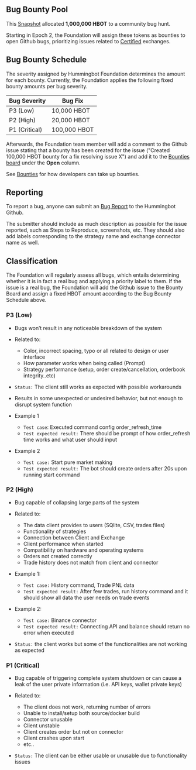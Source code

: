 ## Bug Bounty Pool

This [Snapshot](https://snapshot.org/#/hbot.eth/proposal/0x1fdb9a1ce7f3198c05711564dccad8dfbe9468078a77bc10647e80c30d49dd64) allocated **1,000,000 HBOT** to a community bug hunt.

Starting in Epoch 2, the Foundation will assign these tokens as bounties to open Github bugs, prioritizing issues related to [Certified](/maintenance/certification) exchanges.

## Bug Bounty Schedule

The severity assigned by Hummingbot Foundation determines the amount for each bounty. Currently, the Foundation applies the following fixed bounty amounts per bug severity.

| Bug Severity  | Bug Fix      |
| -----------   | ------------ | 
| P3 (Low)      | 10,000 HBOT |
| P2 (High)      | 20,000 HBOT |
| P1 (Critical)  |100,000 HBOT |

Afterwards, the Foundation team member will add a comment to the Github issue stating that a bounty has been created for the issue ("Created 100,000 HBOT bounty for a fix resolving issue X") and add it to the [Bounties board](https://github.com/orgs/hummingbot/projects/7/views/1) under the **Open** column.

See [Bounties](/maintenance/bounties) for how developers can take up bounties.

## Reporting

To report a bug, anyone can submit an [Bug Report](https://github.com/hummingbot/hummingbot/issues/new?assignees=&labels=bug&template=bug_report.md&title=) to the Hummingbot Github. 

The submitter should include as much description as possible for the issue reported, such as Steps to Reproduce, screenshots, etc. They should also add labels corresponding to the strategy name and exchange connector name as well.

## Classification

The Foundation will regularly assess all bugs, which entails determining whether it is in fact a real bug and applying a priority label to them. If the issue is a real bug, the Foundation will add the Github issue to the Bounty Board and assign a fixed HBOT amount according to the Bug Bounty Schedule above.

### P3 (Low)

* Bugs won’t result in any noticeable breakdown of the system

* Related to:
    - Color, incorrect spacing, typo or all related to design or user interface 
    - How parameter works when being called (Prompt)
    - Strategy performance (setup, order create/cancellation, orderbook integrity..etc)

* `Status:` The client still works as expected with possible workarounds

* Results in some unexpected or undesired behavior, but not enough to disrupt system function

* Example 1
    * `Test case`: Executed command config order_refresh_time
    * `Test expected result:` There should be prompt of how order_refresh time works and what user should input

* Example 2
    * `Test case:` Start pure market making
    * `Test expected result:` The bot should create orders after 20s upon running start command

### P2 (High)

* Bug capable of collapsing large parts of the system

* Related to:
    - The data client provides to users (SQlite, CSV, trades files)
    - Functionality of strategies
    - Connection between Client and Exchange 
    - Client performance when started
    - Compatibility on hardware and operating systems
    - Orders not created correctly
    - Trade history does not match from client and connector

* Example 1:
    * `Test case:` History command, Trade PNL data
    * `Test expected result:` After few trades, run history command and it should show all data the user needs on trade events

* Example 2: 
    * `Test case:` Binance connector
    * `Test expected result:` Connecting API and balance should return no error when executed

* `Status:` the client works but some of the functionalities are not working as expected

### P1 (Critical)

* Bug capable of triggering complete system shutdown or can cause a leak of the user private information (i.e. API keys, wallet private keys)

* Related to:
    - The client does not work, returning number of errors
   - Unable to install/setup both source/docker build
    - Connector unusable
    - Client unstable 
   - Client  creates order but not on connector
   - Client crashes upon start
   - etc..

* `Status:` The client can be either usable or unusable due to functionality issues
